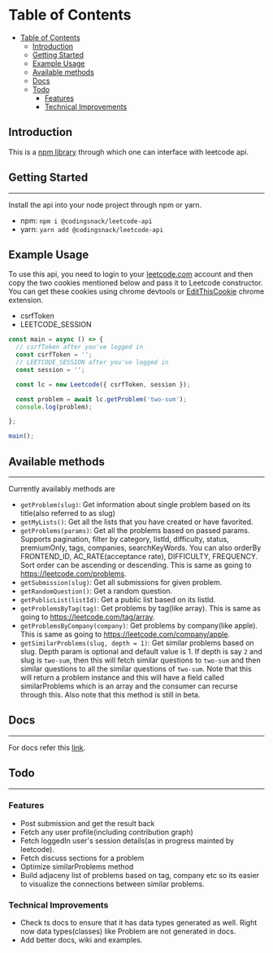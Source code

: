 # Table of Contents

- [Table of Contents](#table-of-contents)
  - [Introduction](#introduction)
  - [Getting Started](#getting-started)
  - [Example Usage](#example-usage)
  - [Available methods](#available-methods)
  - [Docs](#docs)
  - [Todo](#todo)
    - [Features](#features)
    - [Technical Improvements](#technical-improvements)

## Introduction

This is a [npm library](https://www.npmjs.com/package/@codingsnack/leetcode-api) through which one can interface with leetcode api.

## Getting Started

---

Install the api into your node project through npm or yarn.

- npm: `npm i @codingsnack/leetcode-api`
- yarn: `yarn add @codingsnack/leetcode-api`

## Example Usage

To use this api, you need to login to your [leetcode.com](https://leetcode.com/) account and then copy the two cookies mentioned below and pass it to Leetcode constructor. You can get these cookies using chrome devtools or [EditThisCookie](https://www.editthiscookie.com/) chrome extension.

- csrfToken
- LEETCODE_SESSION

```js
const main = async () => {
  // csrfToken after you've logged in
  const csrfToken = '';
  // LEETCODE_SESSION after you've logged in
  const session = '';

  const lc = new Leetcode({ csrfToken, session });

  const problem = await lc.getProblem('two-sum');
  console.log(problem);

};

main();

```

## Available methods

---
Currently availably methods are

- `getProblem(slug)`: Get information about single problem based on its title(also referred to as slug)
- `getMyLists()`: Get all the lists that you have created or have favorited.
- `getProblems(params)`: Get all the problems based on passed params. Supports pagination, filter by category, listId, difficulty, status, premiumOnly, tags, companies, searchKeyWords. You can also orderBy FRONTEND_ID, AC_RATE(acceptance rate), DIFFICULTY, FREQUENCY. Sort order can be ascending or descending. This is same as going to <https://leetcode.com/problems>.
- `getSubmission(slug)`: Get all submissions for given problem.
- `getRandomQuestion()`: Get a random question.
- `getPublicList(listId)`: Get a public list based on its listId.
- `getProblemsByTag(tag)`: Get problems by tag(like array). This is same as going to <https://leetcode.com/tag/array>.
- `getProblemsByCompany(company)`: Get problems by company(like apple). This is same as going to <https://leetcode.com/company/apple>.
- `getSimilarProblems(slug, depth = 1)`: Get similar problems based on slug. Depth param is optional and default value is 1. If depth is say `2` and slug is `two-sum`, then this will fetch similar questions to `two-sum` and then similar questions to all the similar questions of `two-sum`. Note that this will return a problem instance and this will have a field called similarProblems which is an array and the consumer can recurse through this. Also note that this method is still in beta.

## Docs

---

For docs refer this [link](https://codingsnack.github.io/leetcode-api/).

## Todo

---

### Features

- Post submission and get the result back
- Fetch any user profile(including contribution graph)
- Fetch loggedIn user's session details(as in progress mainted by leetcode).
- Fetch discuss sections for a problem
- Optimize similarProblems method
- Build adjaceny list of problems based on tag, company etc so its easier to visualize the connections between similar problems.

### Technical Improvements

- Check ts docs to ensure that it has data types generated as well. Right now data types(classes) like Problem are not generated in docs.
- Add better docs, wiki and examples.
